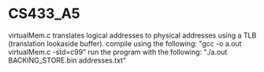 # CS433_A5
virtualMem.c translates logical addresses to physical addresses using a TLB (translation lookaside buffer).
compile using the following: "gcc -o a.out virtualMem.c -std=c99"
run the program with the following: "./a.out BACKING_STORE.bin addresses.txt"
